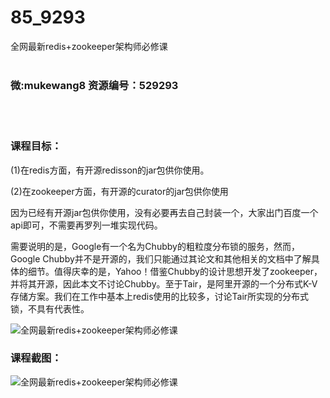 # 85_9293
全网最新redis+zookeeper架构师必修课
<br/></br>
<h3>微:mukewang8 资源编号：529293</h3>
<br/></br>
<h3>课程目标：</h3>
<p>(1)在redis方面，有开源redisson的jar包供你使用。</p>
<p>(2)在zookeeper方面，有开源的curator的jar包供你使用</p>
<p>因为已经有开源jar包供你使用，没有必要再去自己封装一个，大家出门百度一个api即可，不需要再罗列一堆实现代码。</p>
<p>需要说明的是，Google有一个名为Chubby的粗粒度分布锁的服务，然而，Google Chubby并不是开源的，我们只能通过其论文和其他相关的文档中了解具体的细节。值得庆幸的是，Yahoo！借鉴Chubby的设计思想开发了zookeeper，并将其开源，因此本文不讨论Chubby。至于Tair，是阿里开源的一个分布式K-V存储方案。我们在工作中基本上redis使用的比较多，讨论Tair所实现的分布式锁，不具有代表性。</p>
<p><img src="https://www.ko996.com/wp-content/uploads/img/2019/12/356-40-300x210.jpg" alt="全网最新redis+zookeeper架构师必修课"></p>
<h3>课程截图：</h3>
<p><img src="https://www.ko996.com/wp-content/uploads/img/2019/12/11111-41.jpg" alt="全网最新redis+zookeeper架构师必修课"></p>
